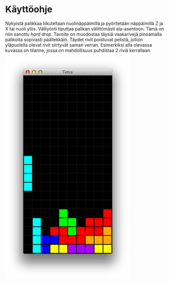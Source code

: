# Käyttöohje

Nykyistä palikkaa liikutellaan nuolinäppäimillä ja pyöritetään näppäimillä Z ja X tai nuoli ylös. Välilyönti tiputtaa palikan välittömästi ala-asentoon. Tämä on niin sanottu *hard drop*. Tavoite on muodostaa täysiä vaakarivejä pinoamalla palikoita sopivasti päällekkäin. Täydet rivit poistuvat pelistä, jolloin yläpuolella olevat rivit siirtyvät saman verran. Esimerkiksi alla olevassa kuvassa on tilanne, jossa on mahdollisuus puhdistaa 2 riviä kerrallaan.

![Kuvakaappaus](kuvakaappaus.png)
